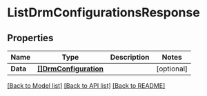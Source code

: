 # ListDrmConfigurationsResponse

## Properties
Name | Type | Description | Notes
------------ | ------------- | ------------- | -------------
**Data** | [**[]DrmConfiguration**](DRMConfiguration.md) |  | [optional] 

[[Back to Model list]](../README.md#documentation-for-models) [[Back to API list]](../README.md#documentation-for-api-endpoints) [[Back to README]](../README.md)


